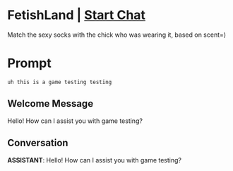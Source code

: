 

# FetishLand | [Start Chat](https://gptcall.net/chat.html?data=%7B%22contact%22%3A%7B%22id%22%3A%227CATP1Yli2cB77D3ZK2SB%22%2C%22flow%22%3Atrue%7D%7D)
Match  the sexy socks with the chick who was wearing it, based on scent=)

# Prompt

```
uh this is a game testing testing
```

## Welcome Message
Hello! How can I assist you with game testing?

## Conversation

**ASSISTANT**: Hello! How can I assist you with game testing?

